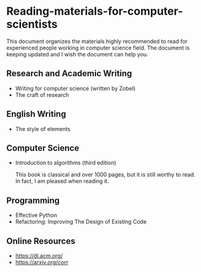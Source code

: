 # Reading-materials-for-computer-scientists

This document organizes the materials highly recommended to read for experienced people working in computer science field. The document is keeping updated and I wish the document can help you.

## Research and Academic Writing

- Writing for computer science (written by Zobel)
- The craft of research

## English Writing

- The style of elements

## Computer Science

- Introduction to algorithms (third edition)

  This book is classical and over 1000 pages, but it is still worthy to read. In fact, I am pleased when reading it.

## Programming

- Effective Python
- Refactoring: Improving The Design of Existing Code

## Online Resources

- https://dl.acm.org/
- https://arxiv.org/corr
